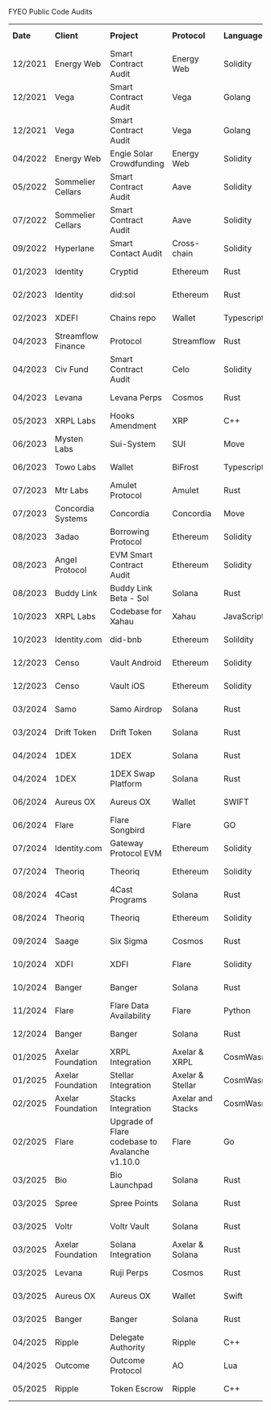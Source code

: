 FYEO Public Code Audits


<table>
  <tr>
   <td><strong>Date</strong>
   </td>
   <td><strong>Client</strong>
   </td>
   <td><strong>Project</strong>
   </td>
   <td><strong>Protocol</strong>
   </td>
   <td><strong>Language(s)</strong>
   </td>
   <td><strong>Audit Report</strong>
   </td>
   <td><strong>Blog Post</strong>
   </td>
  </tr>
  <tr>
   <td>12/2021
   </td>
   <td>Energy Web
   </td>
   <td>Smart Contract Audit
   </td>
   <td>Energy Web
   </td>
   <td>Solidity
   </td>
   <td><a href="https://github.com/fyeo-io/public-audit-reports/blob/main/Code%20Audit%20Reports/2021/Energy%20Web/Smart%20Contract%20review%20-%20The%20Energy%20Web%20-%20December%202021%20v1.1.pdf">Click here</a>
   </td>
   <td><a href="https://www.fyeo.io/post/security-assessment-of-energy-web-general-and-staking-pool-smart-contract">Read Post</a>
   </td>
  </tr>
  <tr>
   <td>12/2021
   </td>
   <td>Vega
   </td>
   <td>Smart Contract Audit
   </td>
   <td>Vega
   </td>
   <td>Golang
   </td>
   <td><a href="https://github.com/fyeo-io/public-audit-reports/blob/main/Code%20Audit%20Reports/2021/Vega/Vega%20-%20Smart%20Contract%20Security%20Assessment%20v1.0.2_FINAL.pdf">Click here</a>
   </td>
   <td><a href="https://www.fyeo.io/post/vega-protocol-security-review-ethereum-side-smart-contracts-of-the-ethereum-bridge-to-vega">Read Post</a>
   </td>
  </tr>
  <tr>
   <td>12/2021
   </td>
   <td>Vega
   </td>
   <td>Smart Contract Audit
   </td>
   <td>Vega
   </td>
   <td>Golang
   </td>
   <td><a href="https://github.com/fyeo-io/public-audit-reports/blob/main/Code%20Audit%20Reports/2021/Vega/Vega_-_Re-Review_Smart_Contract_Security_Assessment_v1.1.pdf">Click here</a>
   </td>
   <td><a href="https://www.fyeo.io/post/vega-protocol-security-review-ethereum-side-smart-contracts-of-the-ethereum-bridge-to-vega">Read Post</a>
   </td>
  </tr>
  <tr>
   <td>04/2022
   </td>
   <td>Energy Web
   </td>
   <td>Engie Solar Crowdfunding
   </td>
   <td>Energy Web
   </td>
   <td>Solidity
   </td>
   <td><a href="https://github.com/fyeo-io/public-audit-reports/blob/main/Code%20Audit%20Reports/2022/Energy%20Web%20AG%20-%20Security%20Assessment%20of%20Engie%20Solar%20Crowdfunding%20v2.1.docx%20(1).pdf">Click here</a>
   </td>
   <td><a href="https://www.fyeo.io/post/security-assessment-for-crowdfund-for-solar-by-energy-web-and-engie-energy-access">Read Post</a>
   </td>
  </tr>
  <tr>
   <td>05/2022
   </td>
   <td>Sommelier Cellars
   </td>
   <td>Smart Contract Audit
   </td>
   <td>Aave
   </td>
   <td>Solidity
   </td>
   <td><a href="https://github.com/fyeo-io/public-audit-reports/blob/main/Code%20Audit%20Reports/2022/Sommelier%20Cellars/PUBLIC%20-%20PeggyJV%20-%20Security%20Assessment%20of%20the%20Sommelier%20Cellar%20Smart%20Contracts%20v2.0.pdf">Click here</a>
   </td>
   <td><a href="https://www.fyeo.io/post/fyeo-sommelier-cellars-code-review">Read Post</a>
   </td>
  </tr>
  <tr>
   <td>07/2022
   </td>
   <td>Sommelier Cellars
   </td>
   <td>Smart Contract Audit
   </td>
   <td>Aave
   </td>
   <td>Solidity
   </td>
   <td><a href="https://github.com/fyeo-io/public-audit-reports/blob/main/Code%20Audit%20Reports/2022/Sommelier%20Cellars/PUBLIC%20-%20PeggyJV%20-%20Security%20Assessment%20of%20the%20Sommelier%20Cellar%20Smart%20Contracts%20v2.2.pdf">Click here</a>
   </td>
   <td><a href="https://www.fyeo.io/post/fyeo-sommelier-cellars-code-review">Read Post</a>
   </td>
  </tr>
  <tr>
   <td>09/2022
   </td>
   <td>Hyperlane
   </td>
   <td>Smart Contact Audit
   </td>
   <td>Cross-chain
   </td>
   <td>Solidity
   </td>
   <td><a href="https://github.com/fyeo-io/public-audit-reports/blob/main/Code%20Audit%20Reports/2022/Hyperlane%20-%20Security%20Assessment%20of%20the%20Abacus%20Monorepo%20v1.2.pdf">Click here</a>
   </td>
   <td><a href="https://www.fyeo.io/post/fyeo-security-assessment-of-the-hyperlane-formerly-abacus-smart-contracts-in-august-2022">Read Post</a>
   </td>
  </tr>
  <tr>
   <td>01/2023
   </td>
   <td>Identity
   </td>
   <td>Cryptid
   </td>
   <td>Ethereum
   </td>
   <td>Rust
   </td>
   <td><a href="https://github.com/fyeo-io/public-audit-reports/blob/main/Code%20Audit%20Reports/2023/Identity/Identity%20Technologies%20Inc.%20-%20Security%20Assessment%20of%20the%20Sol_Did%20v1.0.pdf">Click here</a>
   </td>
   <td><a href="https://www.fyeo.io/post/fyeo-security-assessment-identity_com">Read Post</a>
   </td>
  </tr>
  <tr>
   <td>02/2023
   </td>
   <td>Identity
   </td>
   <td>did:sol
   </td>
   <td>Ethereum
   </td>
   <td>Rust
   </td>
   <td><a href="https://github.com/fyeo-io/public-audit-reports/blob/main/Code%20Audit%20Reports/2023/Identity/Identity%20Technologies%20Inc.%20-%20Security%20Assessment%20of%20the%20Cryptid%20v1.0.pdf">Click here</a>
   </td>
   <td><a href="https://www.fyeo.io/post/fyeo-security-assessment-identity_com">Read Post</a>
   </td>
  </tr>
  <tr>
   <td>02/2023
   </td>
   <td>XDEFI
   </td>
   <td>Chains repo
   </td>
   <td>Wallet
   </td>
   <td>Typescript
   </td>
   <td><a href="https://github.com/fyeo-io/public-audit-reports/blob/main/Code%20Audit%20Reports/2023/XDEFI/XDEFI-%20Code%20Review%20of%20Chains%20repo%20v1.0.pdf">Click here</a>
   </td>
   <td>
   </td>
  </tr>
  <tr>
   <td>04/2023
   </td>
   <td>Streamflow Finance
   </td>
   <td>Protocol
   </td>
   <td>Streamflow
   </td>
   <td>Rust
   </td>
   <td><a href="https://github.com/fyeo-io/public-audit-reports/blob/main/Code%20Audit%20Reports/2023/Streamflow/Streamflow_Finance_Security_Assessment_of_the_Streamflow_Protocols.pdf">Click here</a>
   </td>
   <td><a href="https://www.fyeo.io/post/secure-code-assessment-of-the-streamflow-finance-protocol">Read Post</a>
   </td>
  </tr>
  <tr>
   <td>04/2023
   </td>
   <td>Civ Fund
   </td>
   <td>Smart Contract Audit
   </td>
   <td>Celo
   </td>
   <td>Solidity
   </td>
   <td><a href="https://github.com/fyeo-io/public-audit-reports/blob/main/Code%20Audit%20Reports/2023/Civ%20Fund/CIV%20Fund%20-%20Security%20Assessment%20of%20the%20CIVFund%20Contracts%20v1.2.pdf">Click here</a>
   </td>
   <td><a href="https://www.fyeo.io/post/civfund-security-assessment">Read Post</a>
   </td>
  </tr>
  <tr>
   <td>04/2023
   </td>
   <td>Levana
   </td>
   <td>Levana Perps
   </td>
   <td>Cosmos
   </td>
   <td>Rust
   </td>
   <td><a href="https://github.com/fyeo-io/public-audit-reports/blob/main/Code%20Audit%20Reports/2023/Levana/Levana%20Foundation%20-%20Security%20Assessment%20of%20the%20Levana%20Protocol%20v1.1%20(1).pdf">Click here</a>
   </td>
   <td>
   </td>
  </tr>
  <tr>
   <td>05/2023
   </td>
   <td>XRPL Labs
   </td>
   <td>Hooks Amendment
   </td>
   <td>XRP
   </td>
   <td>C++
   </td>
   <td><a href="https://github.com/fyeo-io/public-audit-reports/blob/main/Code%20Audit%20Reports/2023/Xahau/Security%20Assessment%20of%20the%20XRP%20Labs%20Hooks%20Amendment%20v1.0_public.pdf">Click here</a>
   </td>
   <td><a href="https://www.fyeo.io/post/security-assessment-of-the-xrpl-labs-hooks-amendment">Read Post</a>
   </td>
  </tr>
  <tr>
   <td>06/2023
   </td>
   <td>Mysten Labs
   </td>
   <td>Sui-System
   </td>
   <td>SUI
   </td>
   <td>Move
   </td>
   <td><a href="https://github.com/fyeo-io/public-audit-reports/blob/main/Code%20Audit%20Reports/2023/SUI/Mysten%20Labs%20-%20Security%20Assessment%20for%20the%20SUI%20Blockchain%20sui-system%20v1.0.pdf">Click here</a>
   </td>
   <td><a href="https://www.fyeo.io/post/fyeo-sui-security-assessment-with-mysten-labs">Read Post</a>
   </td>
  </tr>
  <tr>
   <td>06/2023
   </td>
   <td>Towo Labs
   </td>
   <td>Wallet
   </td>
   <td>BiFrost
   </td>
   <td>Typescript/Javascript
   </td>
   <td><a href="https://github.com/fyeo-io/public-audit-reports/blob/main/Code%20Audit%20Reports/2023/BiFrost/Towo%20Labs%20-%20Secure%20Code%20Review%20Bifrost%20Wallet%20v1.0.pdf">Click here</a>
   </td>
   <td><a href="https://www.fyeo.io/post/fyeo-bifrost-wallet-security-assessment">Read Post</a>
   </td>
  </tr>
  <tr>
   <td>07/2023
   </td>
   <td>Mtr Labs
   </td>
   <td>Amulet Protocol
   </td>
   <td>Amulet
   </td>
   <td>Rust
   </td>
   <td><a href="https://github.com/fyeo-io/public-audit-reports/blob/main/Code%20Audit%20Reports/2023/Amulet/MTR_Labs_Pte_Ltd_Secure_Code_Review_of_Amulet_Protocol_v1_0%20(1).pdf">Click here</a>
   </td>
   <td><a href="https://www.fyeo.io/post/fyeo-amulet-security-assessment">Read Post</a>
   </td>
  </tr>
  <tr>
   <td>07/2023
   </td>
   <td>Concordia Systems
   </td>
   <td>Concordia
   </td>
   <td>Concordia
   </td>
   <td>Move
   </td>
   <td><a href="https://github.com/fyeo-io/public-audit-reports/blob/main/Code%20Audit%20Reports/2023/Concordia/Concordia%20Systems%20Inc.%20-%20Secure%20Code%20Review%20Concordia%20v1.0.pdf">Click here</a>
   </td>
   <td><a href="https://www.fyeo.io/post/fyeo-concordia-security-assessment">Read Post</a>
   </td>
  </tr>
  <tr>
   <td>08/2023
   </td>
   <td>3adao
   </td>
   <td>Borrowing Protocol
   </td>
   <td>Ethereum
   </td>
   <td>Solidity
   </td>
   <td><a href="https://github.com/fyeo-io/public-audit-reports/blob/main/Code%20Audit%20Reports/2023/3aDAO/3A%20DAO%20-%20Security%20Assessment%20for%203A%20Borrowing%20Protocol%20v1.0.pdf">Click here</a>
   </td>
   <td><a href="https://www.fyeo.io/post/fyeo-3a-dao-security-assessment">Read Post</a>
   </td>
  </tr>
  <tr>
   <td>08/2023
   </td>
   <td>Angel Protocol
   </td>
   <td>EVM Smart Contract Audit
   </td>
   <td>Ethereum
   </td>
   <td>Solidity
   </td>
   <td><a href="https://github.com/fyeo-io/public-audit-reports/blob/main/Code%20Audit%20Reports/2023/Angel%20Protocol/Angel%20Protocol%20Finance%20-%20Security%20Assessment%20of%20evm-smart-contracts%20v1.0.pdf">Click here</a>
   </td>
   <td><a href="https://www.fyeo.io/post/fyeo-angel-giving-security-assessment">Read Post</a>
   </td>
  </tr>
  <tr>
   <td>08/2023
   </td>
   <td>Buddy Link
   </td>
   <td>Buddy Link Beta - Sol
   </td>
   <td>Solana
   </td>
   <td>Rust
   </td>
   <td><a href="https://github.com/fyeo-io/public-audit-reports/blob/main/Code%20Audit%20Reports/2023/BuddyLink/Buddy%20Link%20-%20Security%20Assessment%20of%20buddlink-beta-sol%20v1.0.pdf">Click here</a>
   </td>
   <td><a href="https://www.fyeo.io/post/fyeo-buddy-link-security-assessment">Read Post</a>
   </td>
  </tr>
  <tr>
   <td>10/2023
   </td>
   <td>XRPL Labs
   </td>
   <td>Codebase for Xahau
   </td>
   <td>Xahau
   </td>
   <td>JavaScript
   </td>
   <td><a href="https://github.com/fyeo-io/public-audit-reports/blob/main/Code%20Audit%20Reports/2023/Xahau/V1.0%20XRPL%20Labs%20-%20Security%20Review%20of%20Xahaud%20-%20Codebase%20for%20Xahau%20.pdf">Click here</a>
   </td>
   <td><a href="https://www.fyeo.io/post/fyeo-completes-security-review-of-xahau-codebase">Read Post</a>
   </td>
  </tr>
  <tr>
   <td>10/2023
   </td>
   <td>Identity.com
   </td>
   <td>did-bnb
   </td>
   <td>Ethereum
   </td>
   <td>Solildity
   </td>
   <td><a href="https://github.com/fyeo-io/public-audit-reports/blob/main/Code%20Audit%20Reports/2023/Identity/Identity.com%20-%20Security%20Assessment%20did-bnb%20v1.0.pdf">Click here</a>
   </td>
   <td><a href="https://www.fyeo.io/post/fyeo-security-assessment-identity_com">Read Post</a>
   </td>
  </tr>
  <tr>
   <td>12/2023
   </td>
   <td>Censo
   </td>
   <td>Vault Android
   </td>
   <td>Ethereum
   </td>
   <td>Solidity
   </td>
   <td><a href="https://github.com/fyeo-io/public-audit-reports/blob/main/Code%20Audit%20Reports/2023/Censo/Censo%20-%20Security%20Code%20Review%20of%20Censo%20Vault%20Android%20v1.0_public.pdf">Click here</a>
   </td>
   <td><a href="https://www.fyeo.io/post/fyeo-completes-security-review-of-censo">Read Post</a>
   </td>
  </tr>
  <tr>
   <td>12/2023
   </td>
   <td>Censo
   </td>
   <td>Vault iOS
   </td>
   <td>Ethereum
   </td>
   <td>Solidity
   </td>
   <td><a href="https://github.com/fyeo-io/public-audit-reports/blob/main/Code%20Audit%20Reports/2023/Censo/Censo%20-%20Security%20Code%20Review%20of%20Censo%20Vault%20iOS%20v1.0_public.pdf">Click here</a>
   </td>
   <td><a href="https://www.fyeo.io/post/fyeo-completes-security-review-of-censo">Read Post</a>
   </td>
  </tr>
  <tr>
   <td>03/2024
   </td>
   <td>Samo
   </td>
   <td>Samo Airdrop
   </td>
   <td>Solana
   </td>
   <td>Rust
   </td>
   <td><a href="https://github.com/fyeo-io/public-audit-reports/blob/main/Code%20Audit%20Reports/2024/Drift%20Token/Drift%20Token%20-%20Security%20Code%20Review%20of%20DriftToken%20v1.0.pdf">Click here</a>
   </td>
   <td><a href="https://www.fyeo.io/post/fyeo-secure-code-assessment-of-samoyedcoin-saga-tools">Read Post</a>
   </td>
  </tr>
  <tr>
   <td>03/2024
   </td>
   <td>Drift Token
   </td>
   <td>Drift Token
   </td>
   <td>Solana
   </td>
   <td>Rust
   </td>
   <td><a href="https://github.com/fyeo-io/public-audit-reports/blob/main/Code%20Audit%20Reports/2024/Drift%20Token/Drift%20Token%20-%20Security%20Code%20Review%20of%20DriftToken%20v1.0.pdf">Click here</a>
   </td>
   <td><a href="https://www.fyeo.io/post/fyeo-secure-code-assessment-of-drift-token">Read Post</a>
   </td>
  </tr>
  <tr>
   <td>04/2024
   </td>
   <td>1DEX
   </td>
   <td>1DEX
   </td>
   <td>Solana
   </td>
   <td>Rust
   </td>
   <td><a href="https://github.com/fyeo-io/public-audit-reports/blob/main/Code%20Audit%20Reports/2024/1DEX/Security%20Code%20Review%201INTRO%20v1.0_public.pdf">Click here</a>
   </td>
   <td>
   </td>
  </tr>
  <tr>
   <td>04/2024
   </td>
   <td>1DEX
   </td>
   <td>1DEX Swap Platform
   </td>
   <td>Solana
   </td>
   <td>Rust
   </td>
   <td><a href="https://github.com/fyeo-io/public-audit-reports/blob/main/Code%20Audit%20Reports/2024/1DEX/SecurityCodeReview1DEX.pdf">Click here</a>
   </td>
   <td>
   </td>
  </tr>
  <tr>
   <td>06/2024
   </td>
   <td>Aureus OX
   </td>
   <td>Aureus OX
   </td>
   <td>Wallet
   </td>
   <td>SWIFT
   </td>
   <td><a href="https://github.com/fyeo-io/public-audit-reports/blob/main/Code%20Audit%20Reports/2024/Aureus%20OX/Aureus%20Ox%20-%20Security%20Code%20Review%20Aureus%20Ox%20v1.0_public.pdf">Click here</a>
   </td>
   <td><a href="https://www.fyeo.io/post/secure-code-assessment-of-aureus-ox-oxen-flow-application">Read Post</a>
   </td>
  </tr>
  <tr>
   <td>06/2024
   </td>
   <td>Flare
   </td>
   <td>Flare Songbird
   </td>
   <td>Flare
   </td>
   <td>GO
   </td>
   <td><a href="https://github.com/fyeo-io/public-audit-reports/blob/main/Code%20Audit%20Reports/2024/Flare/Flare%20Ongoing%20Songbird%20June%2020th%201.0_Public.docx.pdf">Click here</a>
   </td>
   <td><a href="https://www.fyeo.io/post/fyeo-secure-code-assessment-flare-songbird">Read Post</a>
   </td>
  </tr>
  <tr>
   <td>07/2024
   </td>
   <td>Identity.com
   </td>
   <td>Gateway Protocol EVM
   </td>
   <td>Ethereum
   </td>
   <td>Solidity
   </td>
   <td><a href="https://github.com/fyeo-io/public-audit-reports/blob/main/Code%20Audit%20Reports/2024/Identity/Identity%20-%20Security%20Code%20Review%20Gateway%20Protocol%20EVM%20v1.0.pdf">Click here</a>
   </td>
   <td><a href="https://www.fyeo.io/post/fyeo-security-assessment-identity_com">Read Post</a>
   </td>
  </tr>
  <tr>
   <td>07/2024
   </td>
   <td>Theoriq
   </td>
   <td>Theoriq
   </td>
   <td>Ethereum
   </td>
   <td>Solidity
   </td>
   <td><a href="https://github.com/fyeo-io/public-audit-reports/blob/main/Code%20Audit%20Reports/2024/Theoriq/Theoriq%20-%20Security%20Code%20Review%20Theoriq%20v1.0.pdf">Click here</a>
   </td>
   <td><a href="https://www.fyeo.io/post/fyeo-secure-code-assessment-theoriq-smart-contract">Read Post</a>
   </td>
  </tr>
  <tr>
   <td>08/2024
   </td>
   <td>4Cast
   </td>
   <td>4Cast Programs
   </td>
   <td>Solana
   </td>
   <td>Rust
   </td>
   <td><a href="https://github.com/fyeo-io/public-audit-reports/blob/main/Code%20Audit%20Reports/2024/4Cast/4CAST%20-%20Security%20Code%20Review%204Cast%20Programs%20v1.0.pdf">Click here</a>
   </td>
   <td><a href="https://www.fyeo.io/post/fyeo-secure-code-assessment-4cast-program">Read Post</a>
   </td>
  </tr>
  <tr>
   <td>08/2024
   </td>
   <td>Theoriq
   </td>
   <td>Theoriq
   </td>
   <td>Ethereum
   </td>
   <td>Solidity
   </td>
   <td><a href="https://github.com/fyeo-io/public-audit-reports/blob/main/Code%20Audit%20Reports/2024/Theoriq/Theoriq%20-%20Security%20Code%20Review%20Theoriq%202%20v1.0.pdf">Click here</a>
   </td>
   <td><a href="https://www.fyeo.io/post/fyeo-secure-code-assessment-theoriq-smart-contract">Read Post</a>
   </td>
  </tr>
  <tr>
   <td>09/2024
   </td>
   <td>Saage
   </td>
   <td>Six Sigma
   </td>
   <td>Cosmos
   </td>
   <td>Rust
   </td>
   <td><a href="https://github.com/fyeo-io/public-audit-reports/blob/main/Code%20Audit%20Reports/2024/Saage/Saage%20-%20Security%20Code%20Review%20Six%20Sigma%20v1.0_public.pdf">Click here</a>
   </td>
   <td>
   </td>
  </tr>
  <tr>
   <td>10/2024
   </td>
   <td>XDFI
   </td>
   <td>XDFI
   </td>
   <td>Flare
   </td>
   <td>Solidity
   </td>
   <td><a href="https://github.com/fyeo-io/public-audit-reports/blob/main/Code%20Audit%20Reports/2024/XDFI/XDFI%20-%20Security%20Code%20Review%20XDFI%20v1.0_Public.pdf">Click here</a>
   </td>
   <td><a href="https://www.fyeo.io/post/fyeo-secure-code-review-xdfi-smart-contract">Read Post</a>
   </td>
  </tr>
  <tr>
   <td>10/2024
   </td>
   <td>Banger
   </td>
   <td>Banger
   </td>
   <td>Solana
   </td>
   <td>Rust
   </td>
   <td><a href="https://github.com/fyeo-io/public-audit-reports/blob/main/Code%20Audit%20Reports/2024/Banger/Banger%20-%20Security%20Code%20Review%20of%20Banger%20v1.0.pdf">Click here</a>
   </td>
   <td><a href="https://www.fyeo.io/post/fyeo-secure-code-assessment-banger">Read Post</a>
   </td>
  </tr>
  <tr>
   <td>11/2024
   </td>
   <td>Flare
   </td>
   <td>Flare Data Availability
   </td>
   <td>Flare
   </td>
   <td>Python
   </td>
   <td><a href="https://github.com/fyeo-io/public-audit-reports/blob/main/Code%20Audit%20Reports/2024/Flare/FLARE%20-%20Security%20Code%20Review%20FLARE%20Data%20Availability%20v1.0_Public.pdf">Click here</a>
   </td>
   <td><a href="https://www.fyeo.io/post/fyeo-secure-code-assessment-of-flare-data-availability">Read Post</a>
   </td>
  </tr>
  <tr>
   <td>12/2024
   </td>
   <td>Banger
   </td>
   <td>Banger
   </td>
   <td>Solana
   </td>
   <td>Rust
   </td>
   <td><a href="https://github.com/fyeo-io/public-audit-reports/blob/main/Code%20Audit%20Reports/2024/Banger/Banger%20Ongoing%202024.12.20_v1.0.pdf">Click here</a>
   </td>
   <td><a href="https://www.fyeo.io/post/fyeo-secure-code-assessment-banger">Read Post</a>
   </td>
  </tr>
  <tr>
   <td>01/2025
   </td>
   <td>Axelar Foundation
   </td>
   <td>XRPL Integration
   </td>
   <td>Axelar & XRPL
   </td>
   <td>CosmWasm/Rust
   </td>
   <td><a href="https://github.com/fyeo-io/public-audit-reports/blob/main/Code%20Audit%20Reports/2025/Axelar/Axelar%20-%20Security%20Code%20Review%20of%20Axelar%20XRPL%20v1.0.pdf">Click here</a>
   </td>
   <td>
   </td>
  </tr>
  <tr>
   <td>01/2025
   </td>
   <td>Axelar Foundation
   </td>
   <td>Stellar Integration
   </td>
   <td>Axelar & Stellar
   </td>
   <td>CosmWasm/Rust
   </td>
   <td><a href="https://github.com/fyeo-io/public-audit-reports/blob/main/Code%20Audit%20Reports/2025/Axelar/Axelar%20-%20Security%20Code%20Review%20of%20Axelar%20-%20Stellar%20v1.0.pdf">Click here</a>
   </td>
   <td>
   </td>
  </tr>
  <tr>
   <td>02/2025
   </td>
   <td>Axelar Foundation
   </td>
   <td>Stacks Integration
   </td>
   <td>Axelar and Stacks
   </td>
   <td>CosmWasm/Rust/Typescript
   </td>
   <td><a href="https://github.com/fyeo-io/public-audit-reports/blob/main/Code%20Audit%20Reports/2025/Axelar/Axelar%20-%20Security%20Code%20Review%20of%20Axelar%20Stacks%20v1.0.pdf">Click here</a>
   </td>
   <td>
   </td>
  </tr>
  <tr>
   <td>02/2025
   </td>
   <td>Flare
   </td>
   <td>Upgrade of Flare codebase to Avalanche v1.10.0
   </td>
   <td>Flare
   </td>
   <td>Go
   </td>
   <td><a href="https://github.com/fyeo-io/public-audit-reports/blob/main/Code%20Audit%20Reports/2025/Flare/Flare%20diff%20review%202025-02.pdf">Click here</a>
   </td>
   <td><a href="https://www.fyeo.io/post/fyeo-secure-code-assessment-flare-songbird">Read Post</a>
   </td>
  </tr>
  <tr>
   <td>03/2025
   </td>
   <td>Bio
   </td>
   <td>Bio Launchpad
   </td>
   <td>Solana
   </td>
   <td>Rust
   </td>
   <td><a href="https://github.com/fyeo-io/public-audit-reports/blob/main/Code%20Audit%20Reports/2025/Bio/Bio%20-%20Security%20Code%20Review%20of%20Bio%20Launchpad%20v1.0.pdf">Click here</a>
   </td>
   <td>
   </td>
  </tr>
  <tr>
   <td>03/2025
   </td>
   <td>Spree
   </td>
   <td>Spree Points
   </td>
   <td>Solana
   </td>
   <td>Rust
   </td>
   <td><a href="https://github.com/fyeo-io/public-audit-reports/blob/main/Code%20Audit%20Reports/2025/Spree/Spree%20-%20Security%20Code%20Review%20of%20Spree%20Points%20v1.0.pdf">Click here</a> 
   </td>
   <td>
   </td>
  </tr>
  <tr>
   <td>03/2025
   </td>
   <td>Voltr
   </td>
   <td>Voltr Vault
   </td>
   <td>Solana
   </td>
   <td>Rust
   </td>
   <td><a href="https://github.com/fyeo-io/public-audit-reports/blob/main/Code%20Audit%20Reports/2025/Voltr/Voltr%20-%20Security%20Code%20Review%20of%20Voltr%20Vault%20v1.0.pdf">Click here</a>
   </td>
   <td>
   </td>
  </tr>
  <tr>
   <td>03/2025
   </td>
   <td>Axelar Foundation
   </td>
   <td> Solana Integration
   </td>
   <td>Axelar & Solana
   </td>
   <td>Rust
   </td>
   <td><a href="https://github.com/fyeo-io/public-audit-reports/blob/main/Code%20Audit%20Reports/2025/Axelar/Axelar%20Foundation%20-%20Security%20Code%20Review%20of%20Axelar%20-%20Solana%20Integration%20v1.0.pdf">Click here</a>
   </td>
   <td>
   </td>
  </tr>
  <tr>
   <td>03/2025
   </td>
   <td>Levana
   </td>
   <td>Ruji Perps
   </td>
   <td>Cosmos
   </td>
   <td>Rust
   </td>
   <td><a href="https://github.com/fyeo-io/public-audit-reports/blob/main/Code%20Audit%20Reports/2025/Levana/Levana%20-%20Security%20Code%20Review%20of%20Ruji%20Perps%20v1.0.pdf">Click here</a>
   </td>
   <td>
   </td>
  </tr>
  <tr>
   <td>03/2025
   </td>
   <td>Aureus OX
   </td>
   <td>Aureus OX
   </td>
   <td>Wallet
   </td>
   <td>Swift
   </td>
   <td><a href="https://github.com/fyeo-io/public-audit-reports/blob/main/Code%20Audit%20Reports/2025/Aureus%20OX/Aureus%20Ox%20Ongoing%202025.03.25.docx.pdf">Click here</a>
   </td>
   <td><a href="https://www.fyeo.io/post/secure-code-assessment-of-aureus-ox-oxen-flow-application">Read Post</a>
   </td>
  </tr>
  <tr>
   <td>03/2025
   </td>
   <td>Banger
   </td>
   <td>Banger
   </td>
   <td>Solana
   </td>
   <td>Rust
   </td>
   <td><a href="https://github.com/fyeo-io/public-audit-reports/blob/main/Code%20Audit%20Reports/2025/Banger/Banger%20Ongoing%202025.03.25.pdf">Click here</a>
   </td>
   <td>
   </td>
  </tr>
  <tr>
   <td>04/2025
   </td>
   <td>Ripple
   </td>
   <td>Delegate Authority
   </td>
   <td>Ripple
   </td>
   <td>C++
   </td>
   <td><a href="https://github.com/fyeo-io/public-audit-reports/blob/main/Code%20Audit%20Reports/2025/Ripple/Ripple%20-%20Security%20Code%20Review%20of%20XRPL%20Permission%20Delegation%20v1.0%20FINAL.pdf">Click here</a>
   </td>
   <td>
   </td>
  </tr>
  <tr>
   <td>04/2025
   </td>
   <td>Outcome
   </td>
   <td>Outcome Protocol
   </td>
   <td>AO
   </td>
   <td>Lua
   </td>
   <td><a href="https://github.com/fyeo-io/public-audit-reports/blob/main/Code%20Audit%20Reports/2025/Outcome/Outcome%20-%20Security%20Code%20Review%20of%20the%20Outcome%20Protocol%20v1.0.pdf">Click here</a>
   </td>
   <td>
   </td>
  </tr>
  <tr>
   <td>05/2025
   </td>
   <td>Ripple
   </td>
   <td>Token Escrow
   </td>
   <td>Ripple
   </td>
   <td>C++
   </td>
   <td><a href="https://github.com/fyeo-io/public-audit-reports/blob/main/Code%20Audit%20Reports/2025/Ripple/Ripple%20-%20Security%20Code%20Review%20of%20XRPL%20Token%20Escrow%20v1.0.pdf">Click here</a>
   </td>
   <td>
   </td>
  </tr>
</table>

